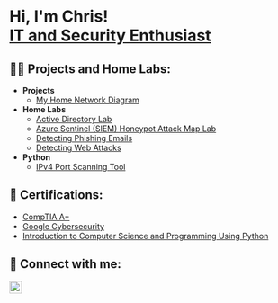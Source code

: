 <h1>Hi, I'm Chris! <br/><a href="https://www.linkedin.com/in/chris-rymer/">IT and Security Enthusiast</a></h1>

<h2>👨‍💻 Projects and Home Labs:</h2>

- <b>Projects</b>
  - [My Home Network Diagram](https://github.com/Chris-Rymer/Network-Diagram)
- <b>Home Labs</b>
  - [Active Directory Lab](https://github.com/Chris-Rymer/ActiveDirectoryLab)
  - [Azure Sentinel (SIEM) Honeypot Attack Map Lab](https://github.com/Chris-Rymer/Azure-Sentinel-Lab/)
  - [Detecting Phishing Emails](https://github.com/Chris-Rymer/Phishing-Email)
  - [Detecting Web Attacks](https://github.com/Chris-Rymer/Detecting-Web-Attacks)
- <b>Python</b>
  - [IPv4 Port Scanning Tool](https://github.com/Chris-Rymer/portScanner)
<h2>📄 Certifications:</h2>

- [CompTIA A+](https://imgur.com/a/UASWytD)
- [Google Cybersecurity](https://www.coursera.org/account/accomplishments/specialization/ENFBCVRENK6E)
- [Introduction to Computer Science and Programming Using Python](https://courses.edx.org/certificates/a9e4ac82fc60432596474550a0e88e4a)

<h2> 🤳 Connect with me:</h2>

[<img align="left" alt="JoshMadakor | LinkedIn" width="22px" src="https://cdn.jsdelivr.net/npm/simple-icons@v3/icons/linkedin.svg" />][linkedin]

[linkedin]: https://www.linkedin.com/in/chris-rymer/

<!--
**Chris-Rymer/Chris-Rymer** is a ✨ _special_ ✨ repository because its `README.md` (this file) appears on your GitHub profile.

Here are some ideas to get you started:

- 🔭 I’m currently working on ...
- 🌱 I’m currently learning ...
- 👯 I’m looking to collaborate on ...
- 🤔 I’m looking for help with ...
- 💬 Ask me about ...
- 📫 How to reach me: ...
- 😄 Pronouns: ...
- ⚡ Fun fact: ...
-->
